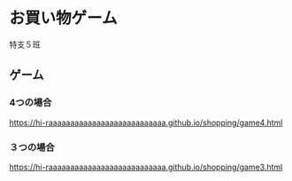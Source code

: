 # お買い物ゲーム
特支５班
## ゲーム
### 4つの場合

https://hi-raaaaaaaaaaaaaaaaaaaaaaaaaaa.github.io/shopping/game4.html


### ３つの場合
https://hi-raaaaaaaaaaaaaaaaaaaaaaaaaaa.github.io/shopping/game3.html
